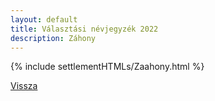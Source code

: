 ```yaml
---
layout: default
title: Választási névjegyzék 2022
description: Záhony
---
```


{% include settlementHTMLs/Zaahony.html %}

[Vissza](./)